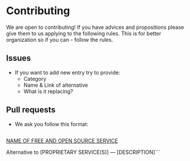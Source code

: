 # Contributing

We are open to contributing! If you have advices and propositions please give them to us applying to the following rules. This is for better organization so if you can - follow the rules.

## Issues
+ If you want to add new entry try to provide:
	+ Category
	+ Name & Link of alternative
	+ What is it replacing?

## Pull requests
+ We ask you follow this format:  

    ```[CATEGORY]
    
[NAME OF FREE AND OPEN SOURCE SERVICE](LINK)

Alternative to [PROPRIETARY SERVICE(S)] — [DESCRIPTION]```